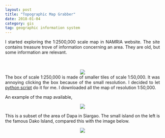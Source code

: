 ```yaml
---
layout: post
title: "Topographic Map Grabber"
date: 2018-01-04
category: gis
tag: geographic information system
---
```


<div style="text-align: justify;">
<p>
I started exploring the 1:2500,000 scale map in NAMRIA website. The site contains treasure trove of information concerning an area. They are old, but some information are relevant. </p>

<br>
<br>
<center><img src="{{site.url}}/assets/namria.JPG"></center>
The box of scale 1:250,000 is made of smaller tiles of scale 1:50,000. It was annoying clicking the box because of the small resolution. I decided to let <a href="https://github.com/sinbad989/Python_Programming/tree/master/TopoMapGrabber">python script</a> do it for me. I downloaded all the map of resolution 1:50,000.


<p>An example of the map available,</p>
<center><img src="{{site.url}}/assets/dapa.jpeg"></center>
<p>This is a subset of the area of Dapa in Siargao. The small island on the left is the famous Dako Island, compared this with the image below.</p>
<center><img src="{{site.url}}/assets/dapagoogle.jpeg"></center>


<br>
<br>
<br>
</div>

